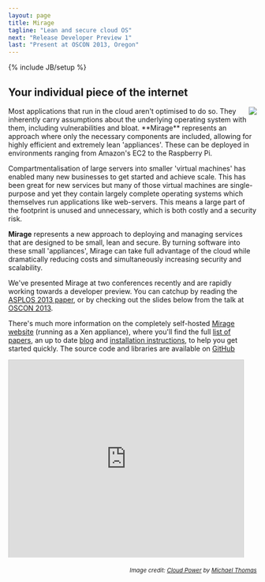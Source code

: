 ```yaml
---
layout: page
title: Mirage
tagline: "Lean and secure cloud OS"
next: "Release Developer Preview 1"
last: "Present at OSCON 2013, Oregon"
---
```

{% include JB/setup %}

## Your individual piece of the internet

<img style="float:right;" src="/images/gear-cloud.png">
Most applications that run in the cloud aren't optimised to do so.  They 
inherently carry assumptions about the underlying operating system with 
them, including vulnerabilities and bloat.  **Mirage** represents an 
approach where only the necessary components are included, allowing for 
highly efficient and extremely lean 'appliances'.  These can be deployed in 
environments ranging from Amazon's EC2 to the Raspberry Pi.  

Compartmentalisation of large servers into smaller 'virtual machines' has 
enabled many new businesses to get started and achieve scale.  This has been 
great for new services but many of those virtual machines are single-purpose 
and yet they contain largely complete operating systems which themselves run 
applications like web-servers.  This means a large part of the footprint is 
unused and unnecessary, which is both costly and a security risk.

**Mirage** represents a new approach to deploying and managing services that 
are designed to be small, lean and secure.  By turning software into these 
small 'appliances', Mirage can take full advantage of the cloud while 
dramatically reducing costs and simultaneously increasing security and 
scalability.   

We've presented Mirage at two conferences recently and are rapidly working 
towards a developer preview.  You can catchup by reading the 
[ASPLOS 2013 paper][], or by checking out the slides below from the talk at 
[OSCON 2013][]. 

There's much more information on the completely self-hosted 
[Mirage website][mirage-www] (running as a Xen appliance), where you'll find 
the full [list of papers][mirage-www-papers], an up to date 
[blog][mirage-blog] and [installation instructions][mirage-install], to help 
you get started quickly. The source code and libraries are available on [GitHub][mirage-github]


&#x20; <iframe src="http://www.slideshare.net/slideshow/embed_code/25360521" width="100%" height="400" frameborder="0" marginwidth="0" marginheight="0" scrolling="no" style="max-width:476px;border:1px solid #CCC;border-width:1px 1px 0;margin-bottom:5px" allowfullscreen="true" webkitallowfullscreen="true" mozallowfullscreen="true">oscon-2013</iframe>

[ASPLOS 2013 paper]: http://anil.recoil.org/papers/2013-asplos-mirage.pdf
[OSCON 2013]: http://www.oscon.com/oscon2013/public/schedule/detail/28956
[mirage-www]: http://openmirage.org
[mirage-www-papers]:  http://openmirage.org/wiki/papers
[mirage-blog]: http://openmirage.org/blog/
[mirage-install]: http://openmirage.org/wiki/install
[mirage-github]: http://github.com/mirage

<div align="right"><small><em>Image credit: <a href="http://dribbble.com/shots/346027-Cloud-Power-Artwork">Cloud Power</a> by <a href="http://dribbble.com/LeapLogic">Michael Thomas</a></em></small></div>
